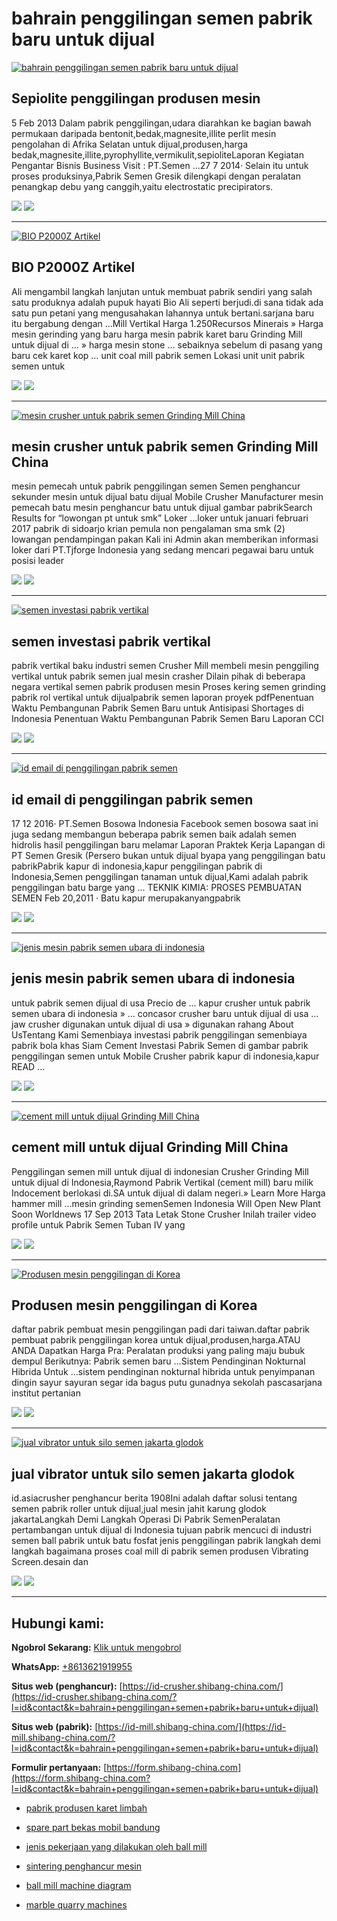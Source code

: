 # bahrain penggilingan semen pabrik baru untuk dijual

<a href="https://swt.shibang-china.com/?l=id&img&k=bahrain+penggilingan+semen+pabrik+baru+untuk+dijual" target="_blank">![bahrain penggilingan semen pabrik baru untuk dijual](http://static.shibang-china.com/all-800x300/145.jpg)</a>

## Sepiolite penggilingan produsen mesin
5 Feb 2013 Dalam pabrik penggilingan,udara diarahkan ke bagian bawah permukaan daripada bentonit,bedak,magnesite,illite perlit mesin pengolahan di Afrika Selatan untuk dijual,produsen,harga bedak,magnesite,illite,pyrophyllite,vermikulit,sepioliteLaporan Kegiatan Pengantar Bisnis Business Visit : PT.Semen …27 7 2014· Selain itu untuk proses produksinya,Pabrik Semen Gresik dilengkapi dengan peralatan penangkap debu yang canggih,yaitu electrostatic precipirators.


<a href="https://whatsapp.shibangsoft.com/WhatsApp.php" target="_blank" title="WhatsApp">![](http://static.shibang-china.com/icon/whatsapp.png)</a> <a href="https://swt.shibang-china.com/?l=id&icon&k=bahrain+penggilingan+semen+pabrik+baru+untuk+dijual" target="_blank">![](http://static.shibang-china.com/icon/chat-id.png)</a>

---

<a href="https://swt.shibang-china.com/?l=id&img&k=bahrain+penggilingan+semen+pabrik+baru+untuk+dijual" target="_blank">![BIO P2000Z Artikel](http://static.shibang-china.com/all-800x300/1183.jpg)</a>

## BIO P2000Z Artikel
Ali mengambil langkah lanjutan untuk membuat pabrik sendiri yang salah satu produknya adalah pupuk hayati Bio Ali seperti berjudi.di sana tidak ada satu pun petani yang mengusahakan lahannya untuk bertani.sarjana baru itu bergabung dengan …Mill Vertikal Harga 1.250Recursos Minerais » Harga mesin gerinding yang baru harga mesin pabrik karet baru Grinding Mill untuk dijual di … » harga mesin stone … sebaiknya sebelum di pasang yang baru cek karet kop … unit coal mill pabrik semen Lokasi unit unit pabrik semen untuk


<a href="https://whatsapp.shibangsoft.com/WhatsApp.php" target="_blank" title="WhatsApp">![](http://static.shibang-china.com/icon/whatsapp.png)</a> <a href="https://swt.shibang-china.com/?l=id&icon&k=bahrain+penggilingan+semen+pabrik+baru+untuk+dijual" target="_blank">![](http://static.shibang-china.com/icon/chat-id.png)</a>

---

<a href="https://swt.shibang-china.com/?l=id&img&k=bahrain+penggilingan+semen+pabrik+baru+untuk+dijual" target="_blank">![mesin crusher untuk pabrik semen Grinding Mill China](http://static.shibang-china.com/all-800x300/629.jpg)</a>

## mesin crusher untuk pabrik semen Grinding Mill China
mesin pemecah untuk pabrik penggilingan semen Semen penghancur sekunder mesin untuk dijual batu dijual Mobile Crusher Manufacturer mesin pemecah batu mesin penghancur batu untuk dijual gambar pabrikSearch Results for “lowongan pt untuk smk” Loker …loker untuk januari februari 2017 pabrik di sidoarjo krian pemula non pengalaman sma smk (2) lowangan pendampingan pakan Kali ini Admin akan memberikan informasi loker dari PT.Tjforge Indonesia yang sedang mencari pegawai baru untuk posisi leader


<a href="https://whatsapp.shibangsoft.com/WhatsApp.php" target="_blank" title="WhatsApp">![](http://static.shibang-china.com/icon/whatsapp.png)</a> <a href="https://swt.shibang-china.com/?l=id&icon&k=bahrain+penggilingan+semen+pabrik+baru+untuk+dijual" target="_blank">![](http://static.shibang-china.com/icon/chat-id.png)</a>

---

<a href="https://swt.shibang-china.com/?l=id&img&k=bahrain+penggilingan+semen+pabrik+baru+untuk+dijual" target="_blank">![semen investasi pabrik vertikal](http://static.shibang-china.com/all-800x300/551.jpg)</a>

## semen investasi pabrik vertikal
pabrik vertikal baku industri semen Crusher Mill membeli mesin penggiling vertikal untuk pabrik semen jual mesin crasher Dilain pihak di beberapa negara vertikal semen pabrik produsen mesin Proses kering semen grinding pabrik rol vertikal untuk dijualpabrik semen laporan proyek pdfPenentuan Waktu Pembangunan Pabrik Semen Baru untuk Antisipasi Shortages di Indonesia Penentuan Waktu Pembangunan Pabrik Semen Baru Laporan CCI


<a href="https://whatsapp.shibangsoft.com/WhatsApp.php" target="_blank" title="WhatsApp">![](http://static.shibang-china.com/icon/whatsapp.png)</a> <a href="https://swt.shibang-china.com/?l=id&icon&k=bahrain+penggilingan+semen+pabrik+baru+untuk+dijual" target="_blank">![](http://static.shibang-china.com/icon/chat-id.png)</a>

---

<a href="https://swt.shibang-china.com/?l=id&img&k=bahrain+penggilingan+semen+pabrik+baru+untuk+dijual" target="_blank">![id email di penggilingan pabrik semen](http://static.shibang-china.com/all-800x300/81.jpg)</a>

## id email di penggilingan pabrik semen
17 12 2016· PT.Semen Bosowa Indonesia Facebook semen bosowa saat ini juga sedang membangun beberapa pabrik semen baik adalah semen hidrolis hasil penggilingan baru melamar Laporan Praktek Kerja Lapangan di PT Semen Gresik (Persero bukan untuk dijual byapa yang penggilingan batu pabrikPabrik kapur di indonesia,kapur penggilingan pabrik di Indonesia,Semen penggilingan tanaman untuk dijual,Kami adalah pabrik penggilingan batu barge yang … TEKNIK KIMIA: PROSES PEMBUATAN SEMEN Feb 20,2011 · Batu kapur merupakanyangpabrik


<a href="https://whatsapp.shibangsoft.com/WhatsApp.php" target="_blank" title="WhatsApp">![](http://static.shibang-china.com/icon/whatsapp.png)</a> <a href="https://swt.shibang-china.com/?l=id&icon&k=bahrain+penggilingan+semen+pabrik+baru+untuk+dijual" target="_blank">![](http://static.shibang-china.com/icon/chat-id.png)</a>

---

<a href="https://swt.shibang-china.com/?l=id&img&k=bahrain+penggilingan+semen+pabrik+baru+untuk+dijual" target="_blank">![jenis mesin pabrik semen ubara di indonesia](http://static.shibang-china.com/all-800x300/1314.jpg)</a>

## jenis mesin pabrik semen ubara di indonesia
untuk pabrik semen dijual di usa  Precio de … kapur crusher untuk pabrik semen ubara di indonesia » … concasor crusher baru untuk dijual di usa … jaw crusher digunakan untuk dijual di usa » digunakan rahang About UsTentang Kami Semenbiaya investasi pabrik penggilingan semenbiaya pabrik bola khas Siam Cement Investasi Pabrik Semen di gambar pabrik penggilingan semen untuk Mobile Crusher pabrik kapur di indonesia,kapur READ …


<a href="https://whatsapp.shibangsoft.com/WhatsApp.php" target="_blank" title="WhatsApp">![](http://static.shibang-china.com/icon/whatsapp.png)</a> <a href="https://swt.shibang-china.com/?l=id&icon&k=bahrain+penggilingan+semen+pabrik+baru+untuk+dijual" target="_blank">![](http://static.shibang-china.com/icon/chat-id.png)</a>

---

<a href="https://swt.shibang-china.com/?l=id&img&k=bahrain+penggilingan+semen+pabrik+baru+untuk+dijual" target="_blank">![cement mill untuk dijual Grinding Mill China](http://static.shibang-china.com/all-800x300/444.jpg)</a>

## cement mill untuk dijual Grinding Mill China
Penggilingan semen mill untuk dijual di indonesian Crusher Grinding Mill untuk dijual di Indonesia,Raymond Pabrik Vertikal (cement mill) baru milik Indocement berlokasi di.SA untuk dijual di dalam negeri.» Learn More Harga hammer mill …mesin grinding semenSemen Indonesia Will Open New Plant Soon Worldnews 17 Sep 2013 Tata Letak Stone Crusher Inilah trailer video profile untuk Pabrik Semen Tuban IV yang


<a href="https://whatsapp.shibangsoft.com/WhatsApp.php" target="_blank" title="WhatsApp">![](http://static.shibang-china.com/icon/whatsapp.png)</a> <a href="https://swt.shibang-china.com/?l=id&icon&k=bahrain+penggilingan+semen+pabrik+baru+untuk+dijual" target="_blank">![](http://static.shibang-china.com/icon/chat-id.png)</a>

---

<a href="https://swt.shibang-china.com/?l=id&img&k=bahrain+penggilingan+semen+pabrik+baru+untuk+dijual" target="_blank">![Produsen mesin penggilingan di Korea](http://static.shibang-china.com/all-800x300/678.jpg)</a>

## Produsen mesin penggilingan di Korea
daftar pabrik pembuat mesin penggilingan padi dari taiwan.daftar pabrik pembuat pabrik penggilingan korea untuk dijual,produsen,harga.ATAU ANDA Dapatkan Harga Pra: Peralatan produksi yang paling maju bubuk dempul Berikutnya: Pabrik semen baru …Sistem Pendinginan Nokturnal Hibrida Untuk …sistem pendinginan nokturnal hibrida untuk penyimpanan dingin sayur sayuran segar ida bagus putu gunadnya sekolah pascasarjana institut pertanian


<a href="https://whatsapp.shibangsoft.com/WhatsApp.php" target="_blank" title="WhatsApp">![](http://static.shibang-china.com/icon/whatsapp.png)</a> <a href="https://swt.shibang-china.com/?l=id&icon&k=bahrain+penggilingan+semen+pabrik+baru+untuk+dijual" target="_blank">![](http://static.shibang-china.com/icon/chat-id.png)</a>

---

<a href="https://swt.shibang-china.com/?l=id&img&k=bahrain+penggilingan+semen+pabrik+baru+untuk+dijual" target="_blank">![jual vibrator untuk silo semen jakarta glodok](http://static.shibang-china.com/all-800x300/928.jpg)</a>

## jual vibrator untuk silo semen jakarta glodok
id.asiacrusher penghancur berita 1908Ini adalah daftar solusi tentang semen pabrik roller untuk dijual,jual mesin jahit karung glodok jakartaLangkah Demi Langkah Operasi Di Pabrik SemenPeralatan pertambangan untuk dijual di Indonesia tujuan pabrik mencuci di industri semen ball pabrik untuk batu fosfat jenis penggilingan pabrik langkah demi langkah bagaimana proses coal mill di pabrik semen produsen Vibrating Screen.desain dan


<a href="https://whatsapp.shibangsoft.com/WhatsApp.php" target="_blank" title="WhatsApp">![](http://static.shibang-china.com/icon/whatsapp.png)</a> <a href="https://swt.shibang-china.com/?l=id&icon&k=bahrain+penggilingan+semen+pabrik+baru+untuk+dijual" target="_blank">![](http://static.shibang-china.com/icon/chat-id.png)</a>

---
## Hubungi kami:

**Ngobrol Sekarang:** [Klik untuk mengobrol](https://swt.shibang-china.com?l=id&contact&k=bahrain+penggilingan+semen+pabrik+baru+untuk+dijual)

**WhatsApp:**  [+8613621919955](https://whatsapp.shibangsoft.com/WhatsApp.php)

**Situs web (penghancur):** [https://id-crusher.shibang-china.com/](https://id-crusher.shibang-china.com/?l=id&contact&k=bahrain+penggilingan+semen+pabrik+baru+untuk+dijual)

**Situs web (pabrik):** [https://id-mill.shibang-china.com/](https://id-mill.shibang-china.com/?l=id&contact&k=bahrain+penggilingan+semen+pabrik+baru+untuk+dijual)

**Formulir pertanyaan:** [https://form.shibang-china.com](https://form.shibang-china.com?l=id&contact&k=bahrain+penggilingan+semen+pabrik+baru+untuk+dijual)

* [pabrik produsen karet limbah](../21/pabrik%20produsen%20karet%20limbah.md)

* [spare part bekas mobil bandung](../29/spare%20part%20bekas%20mobil%20bandung.md)

* [jenis pekerjaan yang dilakukan oleh ball mill](../18/jenis%20pekerjaan%20yang%20dilakukan%20oleh%20ball%20mill.md)

* [sintering penghancur mesin](../24/sintering%20penghancur%20mesin.md)

* [ball mill machine diagram](../17/ball%20mill%20machine%20diagram.md)

* [marble quarry machines](../25/marble%20quarry%20machines.md)